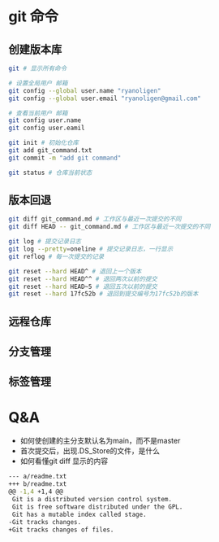 # git 命令
## 创建版本库
```bash
git # 显示所有命令

# 设置全局用户 邮箱
git config --global user.name "ryanoligen"
git config --global user.email "ryanoligen@gmail.com"

# 查看当前用户 邮箱
git config user.name
git config user.eamil

git init # 初始化仓库
git add git_command.txt
git commit -m "add git command"

git status # 仓库当前状态
```
## 版本回退
```bash
git diff git_command.md # 工作区与最近一次提交的不同
git diff HEAD -- git_command.md # 工作区与最近一次提交的不同

git log # 提交记录日志
git log --pretty=oneline # 提交记录日志，一行显示
git reflog # 每一次提交的记录

git reset --hard HEAD^ # 退回上一个版本
git reset --hard HEAD^^ # 退回两次以前的提交
git reset --hard HEAD~5 # 退回五次以前的提交
git reset --hard 17fc52b # 退回到提交编号为17fc52b的版本
```
## 远程仓库
## 分支管理
## 标签管理

# Q&A
- 如何使创建的主分支默认名为main，而不是master
- 首次提交后，出现.DS_Store的文件，是什么
- 如何看懂git diff 显示的内容
```bash
--- a/readme.txt
+++ b/readme.txt
@@ -1,4 +1,4 @@
 Git is a distributed version control system.
 Git is free software distributed under the GPL.
 Git has a mutable index called stage.
-Git tracks changes.
+Git tracks changes of files.
```